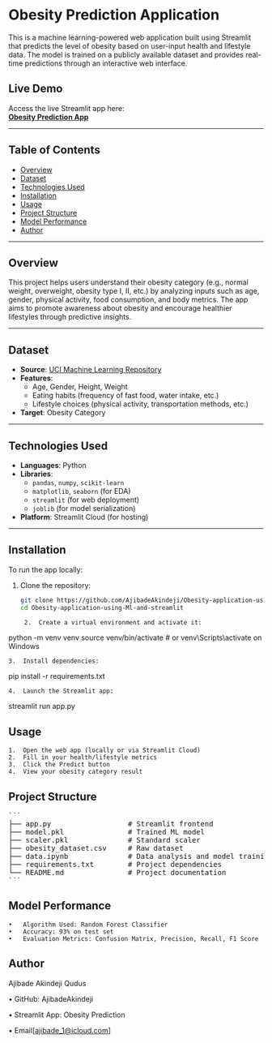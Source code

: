 # Obesity Prediction Application

This is a machine learning-powered web application built using Streamlit that predicts the level of obesity based on user-input health and lifestyle data. The model is trained on a publicly available dataset and provides real-time predictions through an interactive web interface.

## Live Demo

Access the live Streamlit app here:  
[**Obesity Prediction App**](https://obesity-application-using-ml-and-app-cihnwkddnyireo4lcnb5fi.streamlit.app/)

---

## Table of Contents

- [Overview](#overview)
- [Dataset](#dataset)
- [Technologies Used](#technologies-used)
- [Installation](#installation)
- [Usage](#usage)
- [Project Structure](#project-structure)
- [Model Performance](#model-performance)
- [Author](#author)

---

## Overview

This project helps users understand their obesity category (e.g., normal weight, overweight, obesity type I, II, etc.) by analyzing inputs such as age, gender, physical activity, food consumption, and body metrics. The app aims to promote awareness about obesity and encourage healthier lifestyles through predictive insights.

---

## Dataset

- **Source**: [UCI Machine Learning Repository](https://www.kaggle.com/datasets)
- **Features**: 
  - Age, Gender, Height, Weight
  - Eating habits (frequency of fast food, water intake, etc.)
  - Lifestyle choices (physical activity, transportation methods, etc.)
- **Target**: Obesity Category

---

## Technologies Used

- **Languages**: Python
- **Libraries**: 
  - `pandas`, `numpy`, `scikit-learn`
  - `matplotlib`, `seaborn` (for EDA)
  - `streamlit` (for web deployment)
  - `joblib` (for model serialization)
- **Platform**: Streamlit Cloud (for hosting)

---

## Installation

To run the app locally:

1. Clone the repository:
   ```bash
   git clone https://github.com/AjibadeAkindeji/Obesity-application-using-Ml-and-streamlit.git
   cd Obesity-application-using-Ml-and-streamlit

	2.	Create a virtual environment and activate it:

python -m venv venv
source venv/bin/activate  # or venv\Scripts\activate on Windows


	3.	Install dependencies:

pip install -r requirements.txt


	4.	Launch the Streamlit app:

streamlit run app.py

## Usage

	1.	Open the web app (locally or via Streamlit Cloud)
	2.	Fill in your health/lifestyle metrics
	3.	Click the Predict button
	4.	View your obesity category result

## Project Structure
<pre>
```
├── app.py                  # Streamlit frontend
├── model.pkl               # Trained ML model
├── scaler.pkl              # Standard scaler
├── obesity_dataset.csv     # Raw dataset
├── data.ipynb              # Data analysis and model training
├── requirements.txt        # Project dependencies
└── README.md               # Project documentation
```
</pre>


## Model Performance

	•	Algorithm Used: Random Forest Classifier
	•	Accuracy: 93% on test set
	•	Evaluation Metrics: Confusion Matrix, Precision, Recall, F1 Score

## Author

Ajibade Akindeji Qudus
	
 •	GitHub: AjibadeAkindeji
	
 •	Streamlit App: Obesity Prediction
 
 •	Email[ajibade_1@icloud.com]
